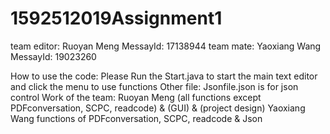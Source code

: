 # 1592512019Assignment1

team editor: Ruoyan Meng    MessayId: 17138944
team mate:   Yaoxiang Wang  MessayId: 19023260

How to use the code:
  Please Run the Start.java to start the main text editor and click the menu to use functions
Other file:
  Jsonfile.json is for json control
Work of the team:
  Ruoyan Meng      (all functions except PDFconversation, SCPC, readcode) & (GUI) & (project design)
  Yaoxiang Wang    functions of PDFconversation, SCPC, readcode & Json
